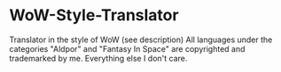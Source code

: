 # WoW-Style-Translator
 Translator in the style of WoW (see description)
 All languages under the categories "Aldpor" and "Fantasy In Space" are copyrighted and trademarked by me. Everything else I don't care.
